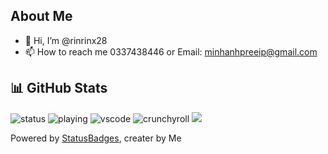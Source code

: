 ## About Me
- 👋 Hi, I’m @rinrinx28
- 📫 How to reach me 0337438446 or Email: minhanhpreeip@gmail.com
  
## 📊 GitHub Stats
![status](https://api.statusbadges.me/badge/status/355632903344095233?simple=true)
![playing](https://api.statusbadges.me/badge/playing/355632903344095233)
![vscode](https://api.statusbadges.me/badge/vscode/355632903344095233)
![crunchyroll](https://api.statusbadges.me/badge/crunchyroll/355632903344095233)
<a href="https://github.com/rinrinx28">
  <img src="https://visitcount.itsvg.in/api?id=rinrinx28&label=Profile%20Views&color=3&icon=2&pretty=false" />
</a>

Powered by [StatusBadges](https://statusbadges.me/start), creater by Me

<!---
ListKelvin/ListKelvin is a ✨ special ✨ repository because its `README.md` (this file) appears on your GitHub profile.
You can click the Preview link to take a look at your changes.
--->
